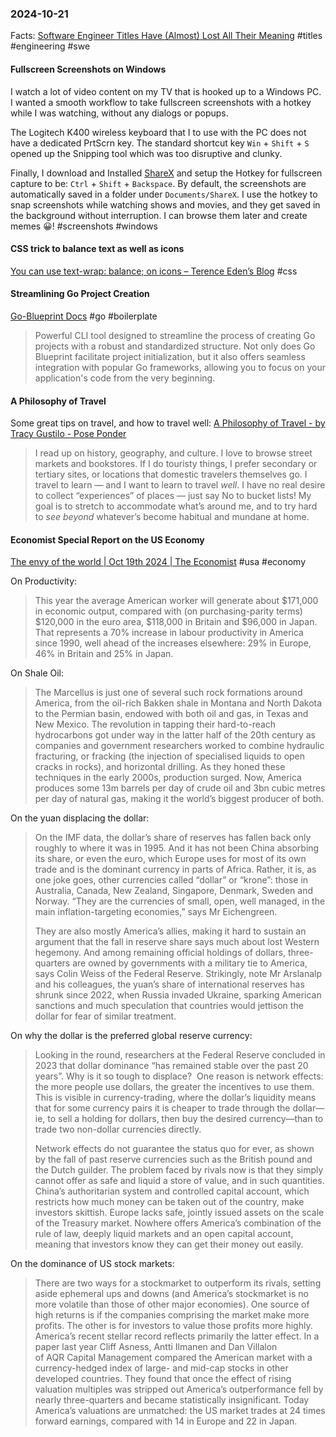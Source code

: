 ### 2024-10-21
Facts: [Software Engineer Titles Have (Almost) Lost All Their Meaning](https://www.trevorlasn.com/blog/software-engineer-titles-have-almost-lost-all-their-meaning) #titles #engineering #swe

#### Fullscreen Screenshots on Windows
I watch a lot of video content on my TV that is hooked up to a Windows PC. I wanted a smooth workflow to take fullscreen screenshots with a hotkey while I was watching, without any dialogs or popups.

The Logitech K400 wireless keyboard that I  to use with the PC  does not have a dedicated PrtScrn key. The standard shortcut key `Win` + `Shift` + `S` opened up the Snipping tool which was too disruptive and clunky.

Finally, I download and Installed [ShareX](https://getsharex.com/) and setup the Hotkey for fullscreen capture to be: `Ctrl` + `Shift` + `Backspace`. By default, the screenshots are automatically saved in a folder under `Documents/ShareX`. I  use the hotkey to snap screenshots while watching shows and movies, and they get saved in the background without interruption. I can browse them later and create memes 😀! #screenshots #windows

#### CSS trick to balance text as well as icons
[You can use text-wrap: balance; on icons – Terence Eden’s Blog](https://shkspr.mobi/blog/2024/10/you-can-use-text-wrap-balance-on-icons/) #css

#### Streamlining Go Project Creation
[Go-Blueprint Docs](https://docs.go-blueprint.dev/) #go #boilerplate

> Powerful CLI tool designed to streamline the process of creating Go projects with a robust and standardized structure. Not only does Go Blueprint facilitate project initialization, but it also offers seamless integration with popular Go frameworks, allowing you to focus on your application's code from the very beginning.

#### A Philosophy of Travel
Some great tips on travel, and how to travel well: [A Philosophy of Travel - by Tracy Gustilo - Pose Ponder](https://www.pondercraft.com/p/a-philosophy-of-travel)

> I read up on history, geography, and culture. I love to browse street markets and bookstores. If I do touristy things, I prefer secondary or tertiary sites, or locations that domestic travelers themselves go. I travel to learn — and I want to learn to travel _well_. I have no real desire to collect “experiences” of places — just say No to bucket lists! My goal is to stretch to accommodate what’s around me, and to try hard to _see_ _beyond_ whatever’s become habitual and mundane at home.

#### Economist Special Report on the US Economy
[The envy of the world | Oct 19th 2024 | The Economist](https://www.economist.com/special-report/2024-10-19) #usa #economy

On Productivity:

> This year the average American worker will generate about $171,000 in economic output, compared with (on purchasing-parity terms) $120,000 in the euro area, $118,000 in Britain and $96,000 in Japan. That represents a 70% increase in labour productivity in America since 1990, well ahead of the increases elsewhere: 29% in Europe, 46% in Britain and 25% in Japan.

On Shale Oil:

> The Marcellus is just one of several such rock formations around America, from the oil-rich Bakken shale in Montana and North Dakota to the Permian basin, endowed with both oil and gas, in Texas and New Mexico. The revolution in tapping their hard-to-reach hydrocarbons got under way in the latter half of the 20th century as companies and government researchers worked to combine hydraulic fracturing, or fracking (the injection of specialised liquids to open cracks in rocks), and horizontal drilling. As they honed these techniques in the early 2000s, production surged. Now, America produces some 13m barrels per day of crude oil and 3bn cubic metres per day of natural gas, making it the world’s biggest producer of both.

On the yuan displacing the dollar:

> On the IMF data, the dollar’s share of reserves has fallen back only roughly to where it was in 1995. And it has not been China absorbing its share, or even the euro, which Europe uses for most of its own trade and is the dominant currency in parts of Africa. Rather, it is, as one joke goes, other currencies called “dollar” or “krone”: those in Australia, Canada, New Zealand, Singapore, Denmark, Sweden and Norway. “They are the currencies of small, open, well managed, in the main inflation-targeting economies,” says Mr Eichengreen.
> 
> They are also mostly America’s allies, making it hard to sustain an argument that the fall in reserve share says much about lost Western hegemony. And among remaining official holdings of dollars, three-quarters are owned by governments with a military tie to America, says Colin Weiss of the Federal Reserve. Strikingly, note Mr Arslanalp and his colleagues, the yuan’s share of international reserves has shrunk since 2022, when Russia invaded Ukraine, sparking American sanctions and much speculation that countries would jettison the dollar for fear of similar treatment.

On why the dollar is the preferred global reserve currency:

> Looking in the round, researchers at the Federal Reserve concluded in 2023 that dollar dominance “has remained stable over the past 20 years”. Why is it so tough to displace?  One reason is network effects: the more people use dollars, the greater the incentives to use them. This is visible in currency-trading, where the dollar’s liquidity means that for some currency pairs it is cheaper to trade through the dollar—ie, to sell a holding for dollars, then buy the desired currency—than to trade two non-dollar currencies directly.
> 
> Network effects do not guarantee the status quo for ever, as shown by the fall of past reserve currencies such as the British pound and the Dutch guilder. The problem faced by rivals now is that they simply cannot offer as safe and liquid a store of value, and in such quantities. China’s authoritarian system and controlled capital account, which restricts how much money can be taken out of the country, make investors skittish. Europe lacks safe, jointly issued assets on the scale of the Treasury market. Nowhere offers America’s combination of the rule of law, deeply liquid markets and an open capital account, meaning that investors know they can get their money out easily.

On the dominance of US stock markets:

> There are two ways for a stockmarket to outperform its rivals, setting aside ephemeral ups and downs (and America’s stockmarket is no more volatile than those of other major economies). One source of high returns is if the companies comprising the market make more profits. The other is for investors to value those profits more highly. America’s recent stellar record reflects primarily the latter effect. In a paper last year Cliff Asness, Antti Ilmanen and Dan Villalon of AQR Capital Management compared the American market with a currency-hedged index of large- and mid-cap stocks in other developed countries. They found that once the effect of rising valuation multiples was stripped out America’s outperformance fell by nearly three-quarters and became statistically insignificant. Today America’s valuations are unmatched: the US market trades at 24 times forward earnings, compared with 14 in Europe and 22 in Japan.



